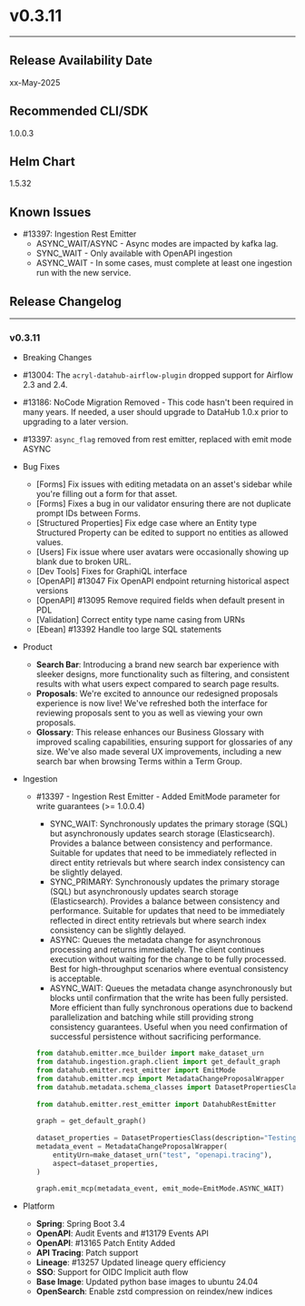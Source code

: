 # v0.3.11

---

## Release Availability Date

xx-May-2025

## Recommended CLI/SDK

1.0.0.3

## Helm Chart

1.5.32

## Known Issues

- #13397: Ingestion Rest Emitter
  - ASYNC_WAIT/ASYNC - Async modes are impacted by kafka lag.
  - SYNC_WAIT - Only available with OpenAPI ingestion
  - ASYNC_WAIT - In some cases, must complete at least one ingestion run with the new service. 

## Release Changelog

---

### v0.3.11

- Breaking Changes

- #13004: The `acryl-datahub-airflow-plugin` dropped support for Airflow 2.3 and 2.4.
- #13186: NoCode Migration Removed - This code hasn't been required in many years. If needed, a user should upgrade to DataHub 1.0.x prior to upgrading to a later version.
- #13397: `async_flag` removed from rest emitter, replaced with emit mode ASYNC

- Bug Fixes

  - [Forms] Fix issues with editing metadata on an asset's sidebar while you're filling out a form for that asset.
  - [Forms] Fixes a bug in our validator ensuring there are not duplicate prompt IDs between Forms.
  - [Structured Properties] Fix edge case where an Entity type Structured Property can be edited to support no entities as allowed values.
  - [Users] Fix issue where user avatars were occasionally showing up blank due to broken URL.
  - [Dev Tools] Fixes for GraphiQL interface
  - [OpenAPI] #13047 Fix OpenAPI endpoint returning historical aspect versions
  - [OpenAPI] #13095 Remove required fields when default present in PDL
  - [Validation] Correct entity type name casing from URNs
  - [Ebean] #13392 Handle too large SQL statements

- Product

  - **Search Bar**: Introducing a brand new search bar experience with sleeker designs, more functionality such as filtering, and consistent results with what users expect compared to search page results.
  - **Proposals**: We're excited to announce our redesigned proposals experience is now live! We've refreshed both the interface for reviewing proposals sent to you as well as viewing your own proposals.
  - **Glossary**: This release enhances our Business Glossary with improved scaling capabilities, ensuring support for glossaries of any size. We've also made several UX improvements, including a new search bar when browsing Terms within a Term Group.

- Ingestion
  - #13397 - Ingestion Rest Emitter - Added EmitMode parameter for write guarantees (>= 1.0.0.4)
     - SYNC_WAIT: Synchronously updates the primary storage (SQL) but asynchronously updates search storage (Elasticsearch). Provides a balance between consistency and performance. Suitable for updates that need to be immediately reflected in direct entity retrievals but where search index consistency can be slightly delayed.
     - SYNC_PRIMARY: Synchronously updates the primary storage (SQL) but asynchronously updates search storage (Elasticsearch). Provides a balance between consistency and performance. Suitable for updates that need to be immediately reflected in direct entity retrievals but where search index consistency can be slightly delayed.
     - ASYNC: Queues the metadata change for asynchronous processing and returns immediately. The client continues execution without waiting for the change to be fully processed. Best for high-throughput scenarios where eventual consistency is acceptable.
     - ASYNC_WAIT: Queues the metadata change asynchronously but blocks until confirmation that the write has been fully persisted. More efficient than fully synchronous operations due to backend parallelization and batching while still providing strong consistency guarantees. Useful when you need confirmation of successful persistence without sacrificing performance.

     ```python
     from datahub.emitter.mce_builder import make_dataset_urn
     from datahub.ingestion.graph.client import get_default_graph
     from datahub.emitter.rest_emitter import EmitMode
     from datahub.emitter.mcp import MetadataChangeProposalWrapper
     from datahub.metadata.schema_classes import DatasetPropertiesClass
      
     from datahub.emitter.rest_emitter import DatahubRestEmitter
      
     graph = get_default_graph()
      
     dataset_properties = DatasetPropertiesClass(description="Testing openapi tracing")
     metadata_event = MetadataChangeProposalWrapper(
         entityUrn=make_dataset_urn("test", "openapi.tracing"),
         aspect=dataset_properties,
     )
      
     graph.emit_mcp(metadata_event, emit_mode=EmitMode.ASYNC_WAIT)
     ```

- Platform
   - **Spring**: Spring Boot 3.4  
   - **OpenAPI**: Audit Events and #13179 Events API 
   - **OpenAPI**: #13165 Patch Entity Added
   - **API Tracing**: Patch support
   - **Lineage**: #13257 Updated lineage query efficiency
   - **SSO**: Support for OIDC Implicit auth flow
   - **Base Image**: Updated python base images to ubuntu 24.04
   - **OpenSearch**: Enable zstd compression on reindex/new indices



